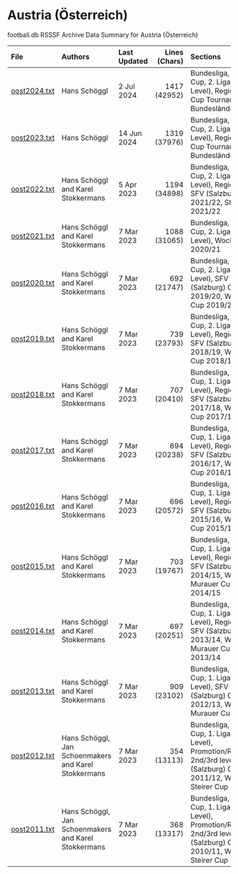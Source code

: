 
# Austria (Österreich)

football.db RSSSF Archive Data Summary for Austria (Österreich)

| File   | Authors  | Last Updated | Lines (Chars) | Sections |
| :----- | :------- | :----------- | ------------: | :------- |
| [oost2024.txt](oost2024.txt) | Hans Schöggl | 2 Jul 2024 | 1417 (42952) | Bundesliga, ÖFB Cup, 2. Liga (Second Level), Regionalliga, Cup Tournaments Bundesländer |
| [oost2023.txt](oost2023.txt) | Hans Schöggl | 14 Jun 2024 | 1319 (37976) | Bundesliga, ÖFB Cup, 2. Liga (Second Level), Regionalliga, Cup Tournaments Bundesländer |
| [oost2022.txt](oost2022.txt) | Hans Schöggl and Karel Stokkermans | 5 Apr 2023 | 1194 (34898) | Bundesliga, ÖFB Cup, 2. Liga (Second Level), Regionalliga, SFV (Salzburg) Cup 2021/22, Steirer Cup 2021/22 |
| [oost2021.txt](oost2021.txt) | Hans Schöggl and Karel Stokkermans | 7 Mar 2023 | 1088 (31065) | Bundesliga, ÖFB Cup, 2. Liga (Second Level), Woche Cup 2020/21 |
| [oost2020.txt](oost2020.txt) | Hans Schöggl and Karel Stokkermans | 7 Mar 2023 | 692 (21747) | Bundesliga, ÖFB Cup, 2. Liga (Second Level), SFV (Salzburg) Cup 2019/20, Woche Cup 2019/20 |
| [oost2019.txt](oost2019.txt) | Hans Schöggl and Karel Stokkermans | 7 Mar 2023 | 739 (23793) | Bundesliga, ÖFB Cup, 2. Liga (Second Level), Regionalliga, SFV (Salzburg) Cup 2018/19, Woche Cup 2018/19 |
| [oost2018.txt](oost2018.txt) | Hans Schöggl and Karel Stokkermans | 7 Mar 2023 | 707 (20410) | Bundesliga, ÖFB Cup, 1. Liga (Second Level), Regionalliga, SFV (Salzburg) Cup 2017/18, Woche Cup 2017/18 |
| [oost2017.txt](oost2017.txt) | Hans Schöggl and Karel Stokkermans | 7 Mar 2023 | 694 (20238) | Bundesliga, ÖFB Cup, 1. Liga (Second Level), Regionalliga, SFV (Salzburg) Cup 2016/17, Woche Cup 2016/17 |
| [oost2016.txt](oost2016.txt) | Hans Schöggl and Karel Stokkermans | 7 Mar 2023 | 696 (20572) | Bundesliga, ÖFB Cup, 1. Liga (Second Level), Regionalliga, SFV (Salzburg) Cup 2015/16, Woche Cup 2015/16 |
| [oost2015.txt](oost2015.txt) | Hans Schöggl and Karel Stokkermans | 7 Mar 2023 | 703 (19767) | Bundesliga, ÖFB Cup, 1. Liga (Second Level), Regionalliga, SFV (Salzburg) Cup 2014/15, Woche Murauer Cup 2014/15 |
| [oost2014.txt](oost2014.txt) | Hans Schöggl and Karel Stokkermans | 7 Mar 2023 | 697 (20251) | Bundesliga, ÖFB Cup, 1. Liga (Second Level), Regionalliga, SFV (Salzburg) Cup 2013/14, Woche Murauer Cup 2013/14 |
| [oost2013.txt](oost2013.txt) | Hans Schöggl and Karel Stokkermans | 7 Mar 2023 | 909 (23102) | Bundesliga, ÖFB Cup, 1. Liga (Second Level), SFV (Salzburg) Cup 2012/13, Woche Murauer Cup |
| [oost2012.txt](oost2012.txt) | Hans Schöggl, Jan Schoenmakers and Karel Stokkermans | 7 Mar 2023 | 354 (13113) | Bundesliga, ÖFB Cup, 1. Liga (Second Level), Promotion/Relegation 2nd/3rd level, SFV (Salzburg) Cup 2011/12, Woche Steirer Cup 2011/12 |
| [oost2011.txt](oost2011.txt) | Hans Schöggl, Jan Schoenmakers and Karel Stokkermans | 7 Mar 2023 | 368 (13317) | Bundesliga, ÖFB Cup, 1. Liga (Second Level), Promotion/Relegation 2nd/3rd level, SFV (Salzburg) Cup 2010/11, Woche Steirer Cup 2010/11 |


